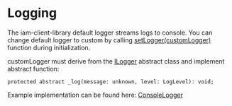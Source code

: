 # Logging

The iam-client-library default logger streams logs to console. You can change default logger to custom by calling [setLogger(customLogger)](https://github.com/energywebfoundation/iam-client-lib/blob/develop/src/config/logger.config.ts) function during initialization.

customLogger must derive from the [ILogger](https://github.com/energywebfoundation/iam-client-lib/blob/develop/src/utils/logger.ts) abstract class and implement abstract function:

```
protected abstract _log(message: unknown, level: LogLevel): void;

```

Example implementation can be found here: [ConsoleLogger](https://github.com/energywebfoundation/iam-client-lib/blob/develop/src/utils/logger.ts)
